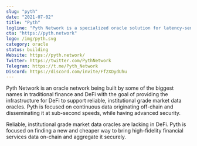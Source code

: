 ```yaml
---
slug: "pyth"
date: "2021-07-02"
title: "Pyth"
logline: "Pyth Network is a specialized oracle solution for latency-sensitive financial data typically guarded by centralized institutions. Pyth Network is focused on bringing this unique data on-chain and aggregating it securely. Pyth connects high-fidelity market data from the world’s largest professional traders and exchanges to any smart contract, anywhere."
cta: "https://pyth.network"
logo: /img/pyth.svg
category: oracle
status: building
Website: https://pyth.network/
Twitter: https://twitter.com/PythNetwork
Telegram: https://t.me/Pyth_Network
Discord: https://discord.com/invite/Ff2XDydUhu
---
```


Pyth Network is an oracle network being built by some of the biggest names in traditional finance and DeFi with the goal of providing the infrastructure for DeFi to support reliable, institutional grade market data oracles. Pyth is focused on continuous data originating off-chain and disseminating it at sub-second speeds, while having advanced security.

Reliable, institutional grade market data oracles are lacking in DeFi. Pyth is focused on finding a new and cheaper way to bring high-fidelity financial services data on-chain and aggregate it securely.
